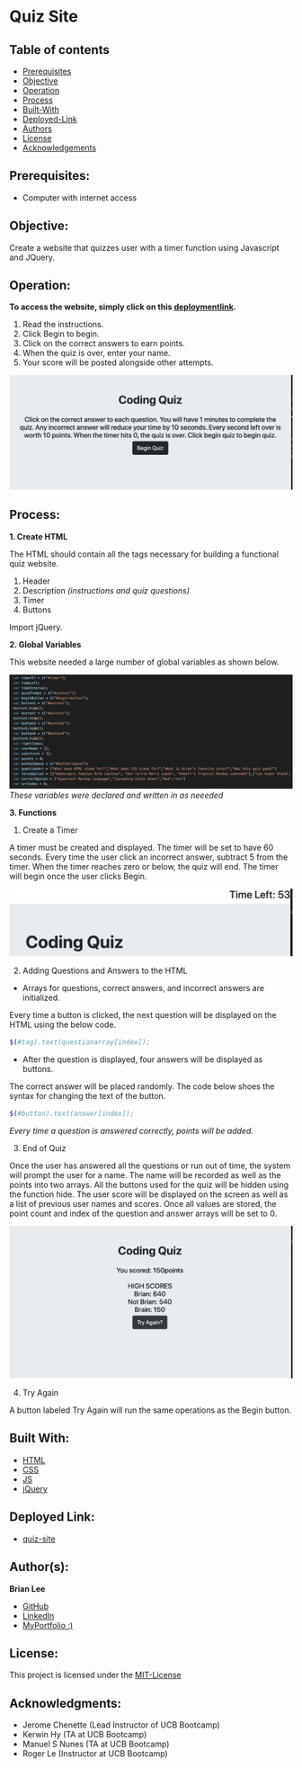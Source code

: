 # Quiz Site
## Table of contents
* [Prerequisites](https://github.com/brianjunhyuplee/quiz-site#prerequisites)
* [Objective](https://github.com/brianjunhyuplee/quiz-site#objective)
* [Operation](https://github.com/brianjunhyuplee/quiz-site#operation)
* [Process](https://github.com/brianjunhyuplee/quiz-site#process)
* [Built-With](https://github.com/brianjunhyuplee/quiz-site#built-with)
* [Deployed-Link](https://github.com/brianjunhyuplee/quiz-site#deployed-link)
* [Authors](https://github.com/brianjunhyuplee/quiz-site#authors)
* [License](https://github.com/brianjunhyuplee/quiz-site#license)
* [Acknowledgements](https://github.com/brianjunhyuplee/quiz-site#acknowledgments)
## Prerequisites:
* Computer with internet access
## Objective: 

Create a website that quizzes user with a timer function using Javascript and JQuery.


## Operation:

**To access the website, simply click on this [deploymentlink](https://brianjunhyuplee.github.io/password_generator/).**

1. Read the instructions.
2. Click Begin to begin.
3. Click on the correct answers to earn points.
4. When the quiz is over, enter your name.
5. Your score will be posted alongside other attempts.

![Image of the Quiz Site](assets/images/web.png)

## Process:
**1.  Create HTML** 

The HTML should contain all the tags necessary for building a functional quiz website.
1. Header
2. Description *(instructions and quiz questions)*
3. Timer
4. Buttons

Import jQuery.

**2.  Global Variables**

This website needed a large number of global variables as shown below.

![Image of global var](assets/images/var.png)
*These variables were declared and written in as neeeded*

**3.  Functions**
1. Create a Timer

A timer must be created and displayed. 
The timer will be set to have 60 seconds.
Every time the user click an incorrect answer, subtract 5 from the timer.
When the timer reaches zero or below, the quiz will end.
The timer will begin once the user clicks Begin.

![Image of the timer](assets/images/timer.png)

2. Adding Questions and Answers to the HTML

- Arrays for questions, correct answers, and incorrect answers are initialized.

Every time a button is clicked, the next question will be displayed on the HTML using the below code.
```bash
$(#tag).text(questionarray[index]);
```

- After the question is displayed, four answers will be displayed as buttons.

The correct answer will be placed randomly.
The code below shoes the syntax for changing the text of the button.
```bash
$(#button).text(answer[index]);
```
*Every time a question is answered correctly, points will be added.*

3. End of Quiz

Once the user has answered all the questions or run out of time, the system will prompt the user for a name.
The name will be recorded as well as the points into two arrays.
All the buttons used for the quiz will be hidden using the function hide.
The user score will be displayed on the screen as well as a list of previous user names and scores.
Once all values are stored, the point count and index of the question and answer arrays will be set to 0.

![Image of Scoreboard](assets/images/gameOver.png)

4. Try Again

A button labeled Try Again will run the same operations as the Begin button.



## Built With:
* [HTML](https://developer.mozilla.org/en-US/docs/Web/HTML)
* [CSS](https://developer.mozilla.org/en-US/docs/Web/CSS)
* [JS]([https://developer.mozilla.org/en-US/docs/Web/JavaScript])
* [jQuery](https://developer.mozilla.org/en-US/docs/Glossary/jQuery)

## Deployed Link:
* [quiz-site](https://brianjunhyuplee.github.io/password_generator/)

## Author(s):
**Brian Lee**
* [GitHub](https://github.com/brianjunhyuplee)
* [LinkedIn](https://www.linkedin.com/in/brian-lee-559208187/)
* [MyPortfolio :)](https://brianjunhyuplee.github.io/portfolio/)

## License:

This project is licensed under the [MIT-License](https://www.mit.edu/~amini/LICENSE.md)

## Acknowledgments:
* Jerome Chenette (Lead Instructor of UCB Bootcamp)
* Kerwin Hy (TA at UCB Bootcamp)
* Manuel S Nunes (TA at UCB Bootcamp)
* Roger Le (Instructor at UCB Bootcamp)